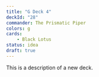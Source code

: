 ```yaml
---
title: "G Deck 4"
deckId: "28"
commander: The Prismatic Piper
colors: g
cards:
    - Black Lotus
status: idea
draft: true
---
```


This is a description of a new deck.
